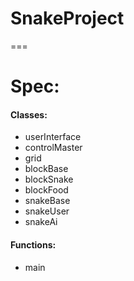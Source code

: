 # SnakeProject

===
# Spec:

#### Classes:
- userInterface
- controlMaster
- grid
- blockBase
- blockSnake
- blockFood
- snakeBase
- snakeUser
- snakeAi

#### Functions:
- main